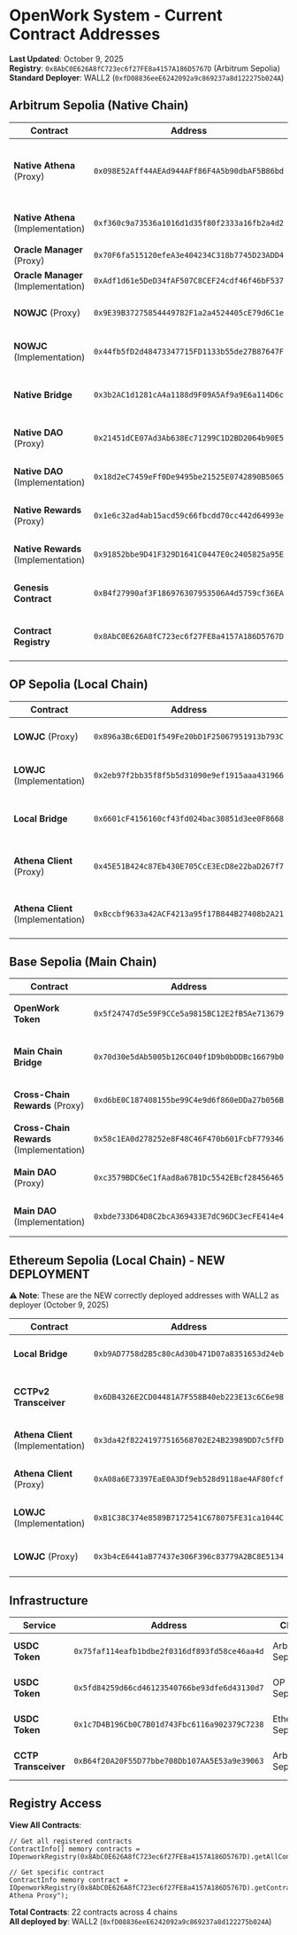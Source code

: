 # OpenWork System - Current Contract Addresses

**Last Updated**: October 9, 2025  
**Registry**: `0x8AbC0E626A8fC723ec6f27FE8a4157A186D5767D` (Arbitrum Sepolia)  
**Standard Deployer**: WALL2 (`0xfD08836eeE6242092a9c869237a8d122275b024A`)

## Arbitrum Sepolia (Native Chain)

| Contract | Address | File Path | Verified |
|----------|---------|-----------|----------|
| **Native Athena** (Proxy) | `0x098E52Aff44AEAd944AFf86F4A5b90dbAF5B86bd` | `src/suites/openwork-full-contract-suite-layerzero+CCTP 1 Oct Eve/native-athena-upg-dao-refund-fees-multi-dispute-voting period fix.sol` | ✅ |
| **Native Athena** (Implementation) | `0xf360c9a73536a1016d1d35f80f2333a16fb2a4d2` | `src/suites/openwork-full-contract-suite-layerzero+CCTP 5 Oct /native-athena.sol` | ✅ |
| **Oracle Manager** (Proxy) | `0x70F6fa515120efeA3e404234C318b7745D23ADD4` | - | ✅ |
| **Oracle Manager** (Implementation) | `0xAdf1d61e5DeD34fAF507C8CEF24cdf46f46bF537` | - | ✅ |
| **NOWJC** (Proxy) | `0x9E39B37275854449782F1a2a4524405cE79d6C1e` | `src/suites/openwork-full-contract-suite-layerzero+CCTP 1 Oct Eve/nowjc.sol` | ✅ |
| **NOWJC** (Implementation) | `0x44fb5fD2d48473347715FD1133b55de27B87647F` | `src/suites/openwork-full-contract-suite-layerzero+CCTP 5 Oct /nowjc.sol` | ✅ |
| **Native Bridge** | `0x3b2AC1d1281cA4a1188d9F09A5Af9a9E6a114D6c` | `src/suites/openwork-full-contract-suite-layerzero+CCTP 1 Oct Eve/native-bridge-upgrade-fix.sol` | ✅ |
| **Native DAO** (Proxy) | `0x21451dCE07Ad3Ab638Ec71299C1D2BD2064b90E5` | `src/openwork-full-contract-suite-layerzero+CCTP/native-dao-final.sol` | ✅ |
| **Native DAO** (Implementation) | `0x18d2eC7459eFf0De9495be21525E0742890B5065` | `src/suites/openwork-full-contract-suite-layerzero+CCTP 5 Oct /native-dao.sol` | ✅ |
| **Native Rewards** (Proxy) | `0x1e6c32ad4ab15acd59c66fbcdd70cc442d64993e` | `src/openwork-full-contract-suite-layerzero+CCTP/native-rewards-final.sol` | ✅ |
| **Native Rewards** (Implementation) | `0x91852bbe9D41F329D1641C0447E0c2405825a95E` | `src/suites/openwork-full-contract-suite-layerzero+CCTP 5 Oct /native-rewards.sol` | ✅ |
| **Genesis Contract** | `0xB4f27990af3F186976307953506A4d5759cf36EA` | `src/suites/openwork-full-contract-suite-layerzero+CCTP 5 Oct /openwork-genesis.sol` | ✅ |
| **Contract Registry** | `0x8AbC0E626A8fC723ec6f27FE8a4157A186D5767D` | `src/suites/openwork-full-contract-suite-layerzero+CCTP 5 Oct /openwork-contract-registry.sol` | ✅ |

## OP Sepolia (Local Chain)

| Contract | Address | File Path | Verified |
|----------|---------|-----------|----------|
| **LOWJC** (Proxy) | `0x896a3Bc6ED01f549Fe20bD1F25067951913b793C` | `src/suites/openwork-full-contract-suite-layerzero+CCTP 1 Oct Eve/lowjc.sol` | ✅ |
| **LOWJC** (Implementation) | `0x2eb97f2bb35f8f5b5d31090e9ef1915aaa431966` | `src/suites/openwork-full-contract-suite-layerzero+CCTP 5 Oct /lowjc.sol` | ✅ |
| **Local Bridge** | `0x6601cF4156160cf43fd024bac30851d3ee0F8668` | `src/suites/openwork-full-contract-suite-layerzero+CCTP 1 Oct Eve/local-bridge-upgrade-fix.sol` | ✅ |
| **Athena Client** (Proxy) | `0x45E51B424c87Eb430E705CcE3EcD8e22baD267f7` | `src/suites/openwork-full-contract-suite-layerzero+CCTP 1 Oct Eve/athena-client.sol` | ✅ |
| **Athena Client** (Implementation) | `0xBccbf9633a42ACF4213a95f17B844B27408b2A21` | `src/suites/openwork-full-contract-suite-layerzero+CCTP 1 Oct Eve/athena-client.sol` | ✅ |

## Base Sepolia (Main Chain)

| Contract | Address | File Path | Verified |
|----------|---------|-----------|----------|
| **OpenWork Token** | `0x5f24747d5e59F9CCe5a9815BC12E2fB5Ae713679` | `src/suites/openwork-full-contract-suite-layerzero+CCTP 5 Oct /openwork-token.sol` | ✅ |
| **Main Chain Bridge** | `0x70d30e5dAb5005b126C040f1D9b0bDDBc16679b0` | `src/openwork-full-contract-suite-layerzero+CCTP/main-chain-bridge-final.sol` | ✅ |
| **Cross-Chain Rewards** (Proxy) | `0xd6bE0C187408155be99C4e9d6f860eDDa27b056B` | `src/suites/openwork-full-contract-suite-layerzero+CCTP 1 Oct Eve/main-rewards.sol` | ✅ |
| **Cross-Chain Rewards** (Implementation) | `0x58c1EA0d278252e8F48C46F470b601FcbF779346` | `src/suites/openwork-full-contract-suite-layerzero+CCTP 1 Oct Eve/main-rewards.sol` | ✅ |
| **Main DAO** (Proxy) | `0xc3579BDC6eC1fAad8a67B1Dc5542EBcf28456465` | `src/openwork-full-contract-suite-layerzero+CCTP/main-dao-final.sol` | ✅ |
| **Main DAO** (Implementation) | `0xbde733D64D8C2bcA369433E7dC96DC3ecFE414e4` | `src/openwork-full-contract-suite-layerzero+CCTP/main-dao-final.sol` | ✅ |

## Ethereum Sepolia (Local Chain) - NEW DEPLOYMENT

**⚠️ Note**: These are the NEW correctly deployed addresses with WALL2 as deployer (October 9, 2025)

| Contract | Address | File Path | Verified |
|----------|---------|-----------|----------|
| **Local Bridge** | `0xb9AD7758d2B5c80cAd30b471D07a8351653d24eb` | `src/suites/openwork-full-contract-suite-layerzero+CCTP 5 Oct /local-bridge.sol` | ⚠️ |
| **CCTPv2 Transceiver** | `0x6DB4326E2CD04481A7F558B40eb223E13c6C6e98` | `src/suites/openwork-full-contract-suite-layerzero+CCTP 5 Oct /cctp-v2-ft-transceiver.sol` | ⚠️ |
| **Athena Client** (Implementation) | `0x3da42f82241977516568702E24B23989DD7c5fFD` | `src/suites/openwork-full-contract-suite-layerzero+CCTP 5 Oct /athena-client.sol` | ⚠️ |
| **Athena Client** (Proxy) | `0xA08a6E73397EaE0A3Df9eb528d9118ae4AF80fcf` | `src/suites/openwork-full-contract-suite-layerzero+CCTP 5 Oct /proxy.sol` | ⚠️ |
| **LOWJC** (Implementation) | `0xB1C38C374e8589B7172541C678075FE31ca1044C` | `src/suites/openwork-full-contract-suite-layerzero+CCTP 5 Oct /lowjc.sol` | ⚠️ |
| **LOWJC** (Proxy) | `0x3b4cE6441aB77437e306F396c83779A2BC8E5134` | `src/suites/openwork-full-contract-suite-layerzero+CCTP 5 Oct /proxy.sol` | ⚠️ |

## Infrastructure

| Service | Address | Chain | Purpose |
|---------|---------|-------|---------|
| **USDC Token** | `0x75faf114eafb1bdbe2f0316df893fd58ce46aa4d` | Arbitrum Sepolia | Native chain USDC |
| **USDC Token** | `0x5fd84259d66cd46123540766be93dfe6d43130d7` | OP Sepolia | Local chain USDC |
| **USDC Token** | `0x1c7D4B196Cb0C7B01d743Fbc6116a902379C7238` | Ethereum Sepolia | Local chain USDC |
| **CCTP Transceiver** | `0xB64f20A20F55D77bbe708Db107AA5E53a9e39063` | Arbitrum Sepolia | Cross-chain USDC |

## Registry Access

**View All Contracts**:
```solidity
// Get all registered contracts
ContractInfo[] memory contracts = IOpenworkRegistry(0x8AbC0E626A8fC723ec6f27FE8a4157A186D5767D).getAllContracts();

// Get specific contract
ContractInfo memory contract = IOpenworkRegistry(0x8AbC0E626A8fC723ec6f27FE8a4157A186D5767D).getContract("Native Athena Proxy");
```

**Total Contracts**: 22 contracts across 4 chains  
**All deployed by**: WALL2 (`0xfD08836eeE6242092a9c869237a8d122275b024A`)
